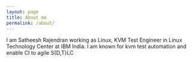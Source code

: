 ```yaml
---
layout: page
title: About me
permalink: /about/
---
```


I am Satheesh Rajendran working as Linux, KVM Test Engineer in Linux Technology Center at IBM India.
I am known for kvm test automation and enable CI to agile S{D,T}LC

